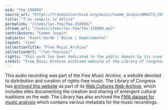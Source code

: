 ```yaml
---
uid: "fma-158960"
source_url: "https://freemusicarchive.org/music/Comme_Jospin/BRUITS_CHIENTS/Comme_Jospin_-_BRUITS_CHIENTS_-_07_Tas_compris_le_dlire"
title: "T'as compris le délire"
permalink: "/items/loc-fma/fma-158960/"
stream_url: "/audio/items/loc-fma/fma-158960.mp3"
contributors: "Comme Jospin"
subjects: "Avant-Garde | Noise | Experimental"
layout: "item"
collectionTitle: "Free Music Archive"
collectionUrl: "/loc-fma/use/"
rights: "This work has been dedicated to the public domain by its creator, thus is free to use and reuse without restriction. You can copy, modify, distribute and perform the work, even for commercial purposes, all without asking permission. Attribution is recommended but not required."
credit: "Free Music Archive archived website at the Library of Congress, Web Archives Division."
---
```


This audio recording was part of the _Free Music Archive_, a website devoted to distribution and curation of rights-free music. The Library of Congress has [archived this website](https://www.loc.gov/item/lcwaN0026492/) as part of its [Web Cultures Web Archive](https://www.loc.gov/collections/web-cultures-web-archive/about-this-collection/), which includes sites documenting the creation and sharing of emergent cultural traditions on the web. The Library has also archived the [FMA dataset for music analysis](https://catalog.loc.gov/vwebv/search?searchCode=LCCN&searchArg=2018655052&searchType=1&permalink=y) which contains various metadata for the music recordings.